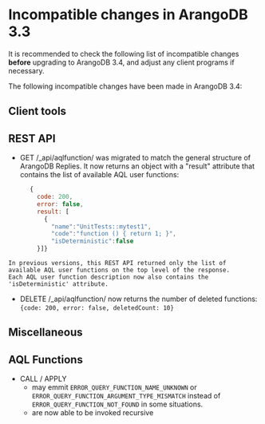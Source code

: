 Incompatible changes in ArangoDB 3.3
====================================

It is recommended to check the following list of incompatible changes **before**
upgrading to ArangoDB 3.4, and adjust any client programs if necessary.

The following incompatible changes have been made in ArangoDB 3.4:


Client tools
------------


REST API
--------

- GET /_api/aqlfunction/ was migrated to match the general structure of ArangoDB Replies. 
    It now returns an object with a "result" attribute that contains the list of available AQL user functions: 
```js
	  {
	    code: 200,
		error: false,
		result: [
	      {
		    "name":"UnitTests::mytest1",
			"code":"function () { return 1; }",
			"isDeterministic":false
		}]}
```
    In previous versions, this REST API returned only the list of available AQL user functions on the top level of the response.
	Each AQL user function description now also contains the 'isDeterministic' attribute.
- DELETE /_api/aqlfunction/ now returns the number of deleted functions:
	  `{code: 200, error: false, deletedCount: 10} `

Miscellaneous
-------------

AQL Functions
-------------
- CALL / APPLY
  - may emmit `ERROR_QUERY_FUNCTION_NAME_UNKNOWN` or `ERROR_QUERY_FUNCTION_ARGUMENT_TYPE_MISMATCH`
    instead of `ERROR_QUERY_FUNCTION_NOT_FOUND` in some situations.
  - are now able to be invoked recursive
